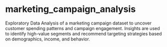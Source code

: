 # marketing_campaign_analysis
Exploratory Data Analysis of a marketing campaign dataset to uncover customer spending patterns and campaign engagement. Insights are used to identify high-value segments and recommend targeting strategies based on demographics, income, and behavior.

